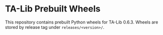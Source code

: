 # TA-Lib Prebuilt Wheels

This repository contains prebuilt Python wheels for TA-Lib 0.6.3.
Wheels are stored by release tag under `releases/<version>/`.
